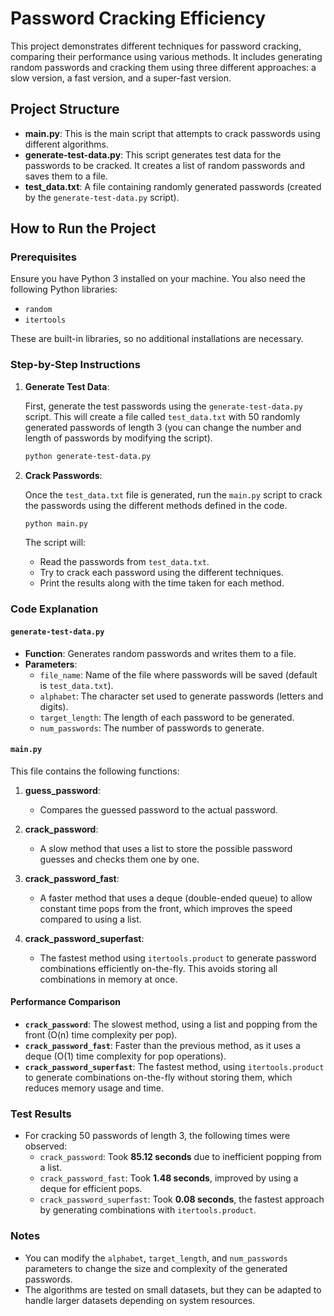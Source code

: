 # Password Cracking Efficiency

This project demonstrates different techniques for password cracking, comparing their performance using various methods. It includes generating random passwords and cracking them using three different approaches: a slow version, a fast version, and a super-fast version.

## Project Structure

- **main.py**: This is the main script that attempts to crack passwords using different algorithms.
- **generate-test-data.py**: This script generates test data for the passwords to be cracked. It creates a list of random passwords and saves them to a file.
- **test_data.txt**: A file containing randomly generated passwords (created by the `generate-test-data.py` script).

## How to Run the Project

### Prerequisites

Ensure you have Python 3 installed on your machine. You also need the following Python libraries:
- `random`
- `itertools`

These are built-in libraries, so no additional installations are necessary.

### Step-by-Step Instructions

1. **Generate Test Data**:
   
   First, generate the test passwords using the `generate-test-data.py` script. This will create a file called `test_data.txt` with 50 randomly generated passwords of length 3 (you can change the number and length of passwords by modifying the script).

   ```bash
   python generate-test-data.py
   ```

2. **Crack Passwords**:
   
   Once the `test_data.txt` file is generated, run the `main.py` script to crack the passwords using the different methods defined in the code.

   ```bash
   python main.py
   ```

   The script will:
   - Read the passwords from `test_data.txt`.
   - Try to crack each password using the different techniques.
   - Print the results along with the time taken for each method.

### Code Explanation

#### `generate-test-data.py`

- **Function**: Generates random passwords and writes them to a file.
- **Parameters**:
  - `file_name`: Name of the file where passwords will be saved (default is `test_data.txt`).
  - `alphabet`: The character set used to generate passwords (letters and digits).
  - `target_length`: The length of each password to be generated.
  - `num_passwords`: The number of passwords to generate.

#### `main.py`

This file contains the following functions:

1. **guess_password**:
   - Compares the guessed password to the actual password.
   
2. **crack_password**:
   - A slow method that uses a list to store the possible password guesses and checks them one by one.
   
3. **crack_password_fast**:
   - A faster method that uses a deque (double-ended queue) to allow constant time pops from the front, which improves the speed compared to using a list.
   
4. **crack_password_superfast**:
   - The fastest method using `itertools.product` to generate password combinations efficiently on-the-fly. This avoids storing all combinations in memory at once.

#### Performance Comparison

- **`crack_password`**: The slowest method, using a list and popping from the front (O(n) time complexity per pop).
- **`crack_password_fast`**: Faster than the previous method, as it uses a deque (O(1) time complexity for pop operations).
- **`crack_password_superfast`**: The fastest method, using `itertools.product` to generate combinations on-the-fly without storing them, which reduces memory usage and time.

### Test Results

- For cracking 50 passwords of length 3, the following times were observed:
  - `crack_password`: Took **85.12 seconds** due to inefficient popping from a list.
  - `crack_password_fast`: Took **1.48 seconds**, improved by using a deque for efficient pops.
  - `crack_password_superfast`: Took **0.08 seconds**, the fastest approach by generating combinations with `itertools.product`.

### Notes

- You can modify the `alphabet`, `target_length`, and `num_passwords` parameters to change the size and complexity of the generated passwords.
- The algorithms are tested on small datasets, but they can be adapted to handle larger datasets depending on system resources.
